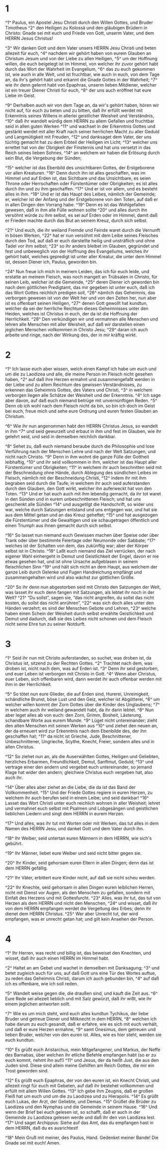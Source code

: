 # 1 
^1^ Paulus, ein Apostel Jesu Christi durch den Willen Gottes, und Bruder Timotheus ^2^ den Heiligen zu Kolossä und den gläubigen Brüdern in Christo: Gnade sei mit euch und Friede von Gott, unserm Vater, und dem HERRN Jesus Christus! 

^3^ Wir danken Gott und dem Vater unsers HERRN Jesu Christi und beten allezeit für euch, ^4^ nachdem wir gehört haben von eurem Glauben an Christum Jesum und von der Liebe zu allen Heiligen, ^5^ um der Hoffnung willen, die euch beigelegt ist im Himmel, von welcher ihr zuvor gehört habt durch das Wort der Wahrheit im Evangelium, ^6^ das zu euch gekommen ist, wie auch in alle Welt, und ist fruchtbar, wie auch in euch, von dem Tage an, da ihr's gehört habt und erkannt die Gnade Gottes in der Wahrheit; ^7^ wie ihr denn gelernt habt von Epaphras, unserm lieben Mitdiener, welcher ist ein treuer Diener Christi für euch, ^8^ der uns auch eröffnet hat eure Liebe im Geist. 

^9^ Derhalben auch wir von dem Tage an, da wir's gehört haben, hören wir nicht auf, für euch zu beten und zu bitten, daß ihr erfüllt werdet mit Erkenntnis seines Willens in allerlei geistlicher Weisheit und Verständnis, ^10^ daß ihr wandelt würdig dem HERRN zu allem Gefallen und fruchtbar seid in allen guten Werken ^11^ und wachset in der Erkenntnis Gottes und gestärkt werdet mit aller Kraft nach seiner herrlichen Macht zu aller Geduld und Langmütigkeit mit Freuden, ^12^ und danksaget dem Vater, der uns tüchtig gemacht hat zu dem Erbteil der Heiligen im Licht; ^13^ welcher uns errettet hat von der Obrigkeit der Finsternis und hat uns versetzt in das Reich seines lieben Sohnes, ^14^ an welchem wir haben die Erlösung durch sein Blut, die Vergebung der Sünden; 

^15^ welcher ist das Ebenbild des unsichtbaren Gottes, der Erstgeborene vor allen Kreaturen. ^16^ Denn durch ihn ist alles geschaffen, was im Himmel und auf Erden ist, das Sichtbare und das Unsichtbare, es seien Throne oder Herrschaften oder Fürstentümer oder Obrigkeiten; es ist alles durch ihn und zu ihm geschaffen. ^17^ Und er ist vor allem, und es besteht alles in ihm. ^18^ Und er ist das Haupt des Leibes, nämlich der Gemeinde; er, welcher ist der Anfang und der Erstgeborene von den Toten, auf daß er in allen Dingen den Vorrang habe. ^19^ Denn es ist das Wohlgefallen gewesen, daß in ihm alle Fülle wohnen sollte ^20^ und alles durch ihn versöhnt würde zu ihm selbst, es sei auf Erden oder im Himmel, damit daß er Frieden machte durch das Blut an seinem Kreuz, durch sich selbst. 

^21^ Und euch, die ihr weiland Fremde und Feinde waret durch die Vernunft in bösen Werken, ^22^ hat er nun versöhnt mit dem Leibe seines Fleisches durch den Tod, auf daß er euch darstellte heilig und unsträflich und ohne Tadel vor ihm selbst; ^23^ so ihr anders bleibet im Glauben, gegründet und fest und unbeweglich von der Hoffnung des Evangeliums, welches ihr gehört habt, welches gepredigt ist unter aller Kreatur, die unter dem Himmel ist, dessen Diener ich, Paulus, geworden bin. 

^24^ Nun freue ich mich in meinem Leiden, das ich für euch leide, und erstatte an meinem Fleisch, was noch mangelt an Trübsalen in Christo, für seinen Leib, welcher ist die Gemeinde, ^25^ deren Diener ich geworden bin nach dem göttlichen Predigtamt, das mir gegeben ist unter euch, daß ich das Wort Gottes reichlich predigen soll, ^26^ nämlich das Geheimnis, das verborgen gewesen ist von der Welt her und von den Zeiten her, nun aber ist es offenbart seinen Heiligen, ^27^ denen Gott gewollt hat kundtun, welcher da sei der herrliche Reichtum dieses Geheimnisses unter den Heiden, welches ist Christus in euch, der da ist die Hoffnung der Herrlichkeit. ^28^ Den verkündigen wir und vermahnen alle Menschen und lehren alle Menschen mit aller Weisheit, auf daß wir darstellen einen jeglichen Menschen vollkommen in Christo Jesu; ^29^ daran ich auch arbeite und ringe, nach der Wirkung des, der in mir kräftig wirkt. 

# 2 
^1^ Ich lasse euch aber wissen, welch einen Kampf ich habe um euch und um die zu Laodizea und alle, die meine Person im Fleisch nicht gesehen haben, ^2^ auf daß ihre Herzen ermahnt und zusammengefaßt werden in der Liebe und zu allem Reichtum des gewissen Verständnisses, zu erkennen das Geheimnis Gottes, des Vaters und Christi, ^3^ in welchem verborgen liegen alle Schätze der Weisheit und der Erkenntnis. ^4^ Ich sage aber davon, auf daß euch niemand betrüge mit unvernünftigen Reden. ^5^ Denn ob ich wohl nach dem Fleisch nicht da bin, so bin ich doch im Geist bei euch, freue mich und sehe eure Ordnung und euren festen Glauben an Christum. 

^6^ Wie ihr nun angenommen habt den HERRN Christus Jesus, so wandelt in ihm ^7^ und seid gewurzelt und erbaut in ihm und fest im Glauben, wie ihr gelehrt seid, und seid in demselben reichlich dankbar. 

^8^ Sehet zu, daß euch niemand beraube durch die Philosophie und lose Verführung nach der Menschen Lehre und nach der Welt Satzungen, und nicht nach Christo. ^9^ Denn in ihm wohnt die ganze Fülle der Gottheit leibhaftig, ^10^ und ihr seid vollkommen in ihm, welcher ist das Haupt aller Fürstentümer und Obrigkeiten; ^11^ in welchem ihr auch beschnitten seid mit der Beschneidung ohne Hände, durch Ablegung des sündlichen Leibes im Fleisch, nämlich mit der Beschneidung Christi, ^12^ indem ihr mit ihm begraben seid durch die Taufe; in welchem ihr auch seid auferstanden durch den Glauben, den Gott wirkt, welcher ihn auferweckt hat von den Toten. ^13^ Und er hat euch auch mit ihm lebendig gemacht, da ihr tot waret in den Sünden und in eurem unbeschnittenen Fleisch; und hat uns geschenkt alle Sünden ^14^ und ausgetilgt die Handschrift, so wider uns war, welche durch Satzungen entstand und uns entgegen war, und hat sie aus dem Mittel getan und an das Kreuz geheftet; ^15^ und hat ausgezogen die Fürstentümer und die Gewaltigen und sie schaugetragen öffentlich und einen Triumph aus ihnen gemacht durch sich selbst. 

^16^ So lasset nun niemand euch Gewissen machen über Speise oder über Trank oder über bestimmte Feiertage oder Neumonde oder Sabbate; ^17^ welches ist der Schatten von dem, das zukünftig war; aber der Körper selbst ist in Christo. ^18^ Laßt euch niemand das Ziel verrücken, der nach eigener Wahl einhergeht in Demut und Geistlichkeit der Engel, davon er nie etwas gesehen hat, und ist ohne Ursache aufgeblasen in seinem fleischlichen Sinn ^19^ und hält sich nicht an dem Haupt, aus welchem der ganze Leib durch Gelenke und Fugen Handreichung empfängt und zusammengehalten wird und also wächst zur göttlichen Größe. 

^20^ So ihr denn nun abgestorben seid mit Christo den Satzungen der Welt, was lasset ihr euch denn fangen mit Satzungen, als lebtet ihr noch in der Welt? ^21^ “Du sollst”, sagen sie, “das nicht angreifen, du sollst das nicht kosten, du sollst das nicht anrühren”, ^22^ was sich doch alles unter den Händen verzehrt; es sind der Menschen Gebote und Lehren, ^23^ welche haben einen Schein der Weisheit durch selbst erwählte Geistlichkeit und Demut und dadurch, daß sie des Leibes nicht schonen und dem Fleisch nicht seine Ehre tun zu seiner Notdurft. 

# 3 
^1^ Seid ihr nun mit Christo auferstanden, so suchet, was droben ist, da Christus ist, sitzend zu der Rechten Gottes. ^2^ Trachtet nach dem, was droben ist, nicht nach dem, was auf Erden ist. ^3^ Denn ihr seid gestorben, und euer Leben ist verborgen mit Christo in Gott. ^4^ Wenn aber Christus, euer Leben, sich offenbaren wird, dann werdet ihr auch offenbar werden mit ihm in der Herrlichkeit. 

^5^ So tötet nun eure Glieder, die auf Erden sind, Hurerei, Unreinigkeit, schändliche Brunst, böse Lust und den Geiz, welcher ist Abgötterei, ^6^ um welcher willen kommt der Zorn Gottes über die Kinder des Unglaubens; ^7^ in welchem auch ihr weiland gewandelt habt, da ihr darin lebtet. ^8^ Nun aber leget alles ab von euch: den Zorn, Grimm, Bosheit, Lästerung, schandbare Worte aus eurem Munde. ^9^ Lüget nicht untereinander; zieht den alten Menschen mit seinen Werken aus ^10^ und ziehet den neuen an, der da erneuert wird zur Erkenntnis nach dem Ebenbilde des, der ihn geschaffen hat; ^11^ da nicht ist Grieche, Jude, Beschnittener, Unbeschnittener, Ungrieche, Scythe, Knecht, Freier, sondern alles und in allen Christus. 

^12^ So ziehet nun an, als die Auserwählten Gottes, Heiligen und Geliebten, herzliches Erbarmen, Freundlichkeit, Demut, Sanftmut, Geduld; ^13^ und vertrage einer den andern und vergebet euch untereinander, so jemand Klage hat wider den andern; gleichwie Christus euch vergeben hat, also auch ihr. 

^14^ Über alles aber ziehet an die Liebe, die da ist das Band der Vollkommenheit. ^15^ Und der Friede Gottes regiere in euren Herzen, zu welchem ihr auch berufen seid in einem Leibe; und seid dankbar! ^16^ Lasset das Wort Christi unter euch reichlich wohnen in aller Weisheit; lehret und vermahnet euch selbst mit Psalmen und Lobgesängen und geistlichen lieblichen Liedern und singt dem HERRN in eurem Herzen. 

^17^ Und alles, was ihr tut mit Worten oder mit Werken, das tut alles in dem Namen des HERRN Jesu, und danket Gott und dem Vater durch ihn. 

^18^ Ihr Weiber, seid untertan euren Männern in dem HERRN, wie sich's gebührt. 

^19^ Ihr Männer, liebet eure Weiber und seid nicht bitter gegen sie. 

^20^ Ihr Kinder, seid gehorsam euren Eltern in allen Dingen; denn das ist dem HERRN gefällig. 

^21^ Ihr Väter, erbittert eure Kinder nicht, auf daß sie nicht scheu werden. 

^22^ Ihr Knechte, seid gehorsam in allen Dingen euren leiblichen Herren, nicht mit Dienst vor Augen, als den Menschen zu gefallen, sondern mit Einfalt des Herzens und mit Gottesfurcht. ^23^ Alles, was ihr tut, das tut von Herzen als dem HERRN und nicht den Menschen, ^24^ und wisset, daß ihr von dem HERRN empfangen werdet die Vergeltung des Erbes; denn ihr dienet dem HERRN Christus. ^25^ Wer aber Unrecht tut, der wird empfangen, was er unrecht getan hat; und gilt kein Ansehen der Person. 

# 4 
^1^ Ihr Herren, was recht und billig ist, das beweiset den Knechten, und wisset, daß ihr auch einen HERRN im Himmel habt. 

^2^ Haltet an am Gebet und wachet in demselben mit Danksagung; ^3^ und betet zugleich auch für uns, auf daß Gott uns eine Tür des Wortes auftue, zu reden das Geheimnis Christi, darum ich auch gebunden bin, ^4^ auf daß ich es offenbare, wie ich soll reden. 

^5^ Wandelt weise gegen die, die draußen sind, und kauft die Zeit aus. ^6^ Eure Rede sei allezeit lieblich und mit Salz gewürzt, daß ihr wißt, wie ihr einem jeglichen antworten sollt. 

^7^ Wie es um mich steht, wird euch alles kundtun Tychikus, der liebe Bruder und getreue Diener und Mitknecht in dem HERRN, ^8^ welchen ich habe darum zu euch gesandt, daß er erfahre, wie es sich mit euch verhält, und daß er eure Herzen ermahne, ^9^ samt Onesimus, dem getreuen und lieben Bruder, welcher von den euren ist. Alles, wie es hier steht, werden sie euch kundtun. 

^10^ Es grüßt euch Aristarchus, mein Mitgefangener, und Markus, der Neffe des Barnabas, über welchen ihr etliche Befehle empfangen habt (so er zu euch kommt, nehmt ihn auf!) ^11^ und Jesus, der da heißt Just, die aus den Juden sind. Diese sind allein meine Gehilfen am Reich Gottes, die mir ein Trost geworden sind. 

^12^ Es grüßt euch Epaphras, der von den euren ist, ein Knecht Christi, und allezeit ringt für euch mit Gebeten, auf daß ihr bestehet vollkommen und erfüllt mit allem Willen Gottes. ^13^ Ich gebe ihm Zeugnis, daß er großen Fleiß hat um euch und um die zu Laodizea und zu Hierapolis. ^14^ Es grüßt euch Lukas, der Arzt, der Geliebte, und Demas. ^15^ Grüßet die Brüder zu Laodizea und den Nymphas und die Gemeinde in seinem Hause. ^16^ Und wenn der Brief bei euch gelesen ist, so schafft, daß er auch in der Gemeinde zu Laodizea gelesen werde und daß ihr den von Laodizea lest. ^17^ Und saget Archippus: Siehe auf das Amt, das du empfangen hast in dem HERRN, daß du es ausrichtest! 

^18^ Mein Gruß mit meiner, des Paulus, Hand. Gedenket meiner Bande! Die Gnade sei mit euch! Amen. 
